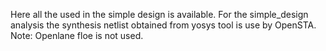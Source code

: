 Here all the used in the simple design is available. For the simple_design analysis the synthesis netlist obtained from yosys tool is use by OpenSTA. 
Note: Openlane floe is not used.
